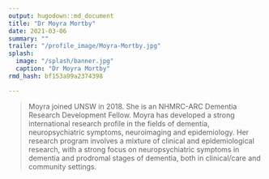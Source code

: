 ```yaml
---
output: hugodown::md_document
title: "Dr Moyra Mortby"
date: 2021-03-06
summary: ""
trailer: "/profile_image/Moyra-Mortby.jpg"
splash:
  image: "/splash/banner.jpg"
  caption: "Dr Moyra Mortby"
rmd_hash: bf153a99a2374398

---
```


> Moyra joined UNSW in 2018. She is an NHMRC-ARC Dementia Research Development Fellow. Moyra has developed a strong international research profile in the fields of dementia, neuropsychiatric symptoms, neuroimaging and epidemiology. Her research program involves a mixture of clinical and epidemiological research, with a strong focus on neuropsychiatric symptoms in dementia and prodromal stages of dementia, both in clinical/care and community settings.

